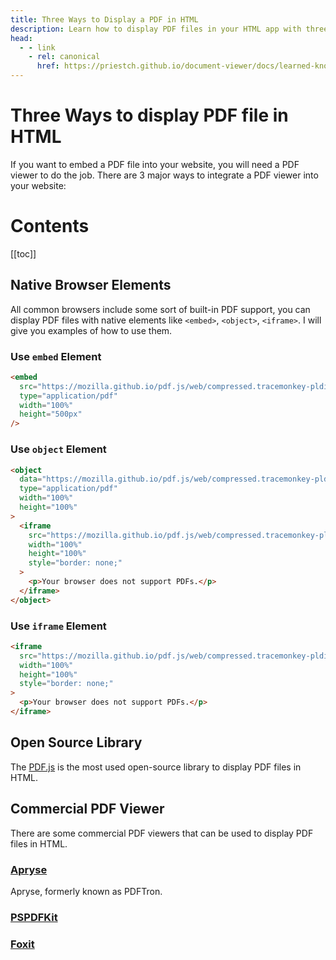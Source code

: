 ```yaml
---
title: Three Ways to Display a PDF in HTML
description: Learn how to display PDF files in your HTML app with three ways, including using native elements, open source library like PDF.js, and commercial PDF viewers.
head:
  - - link
    - rel: canonical
      href: https://priestch.github.io/document-viewer/docs/learned-knowledge/
---
```


# Three Ways to display PDF file in HTML

If you want to embed a PDF file into your website, you will need a PDF viewer to do the job. There are 3 major ways to integrate a PDF viewer into your website:

# Contents

[[toc]]

## Native Browser Elements

All common browsers include some sort of built-in PDF support, you can display PDF files with native elements like `<embed>`, `<object>`, `<iframe>`. I will give you examples of how to use them.

### Use `embed` Element

```html
<embed
  src="https://mozilla.github.io/pdf.js/web/compressed.tracemonkey-pldi-09.pdf"
  type="application/pdf"
  width="100%"
  height="500px"
/>
```

### Use `object` Element

```html
<object
  data="https://mozilla.github.io/pdf.js/web/compressed.tracemonkey-pldi-09.pdf#page=3"
  type="application/pdf"
  width="100%"
  height="100%"
>
  <iframe
    src="https://mozilla.github.io/pdf.js/web/compressed.tracemonkey-pldi-09.pdf#page=3"
    width="100%"
    height="100%"
    style="border: none;"
  >
    <p>Your browser does not support PDFs.</p>
  </iframe>
</object>
```

### Use `iframe` Element

```html
<iframe
  src="https://mozilla.github.io/pdf.js/web/compressed.tracemonkey-pldi-09.pdf#page=2"
  width="100%"
  height="100%"
  style="border: none;"
>
  <p>Your browser does not support PDFs.</p>
</iframe>
```

## Open Source Library

The [PDF.js](https://mozilla.github.io/pdf.js/) is the most used open-source library to display PDF files in HTML.

## Commercial PDF Viewer

There are some commercial PDF viewers that can be used to display PDF files in HTML.

### [Apryse](https://apryse.com/products/webviewer)

Apryse, formerly known as PDFTron.

### [PSPDFKit](https://pspdfkit.com/pdf-sdk/web/viewer/)

### [Foxit](https://webviewer-demo.foxit.com/)
